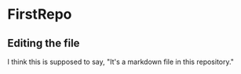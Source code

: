 # FirstRepo

## Editing the file

I think this is supposed to say, "It's a markdown file in this repository."
